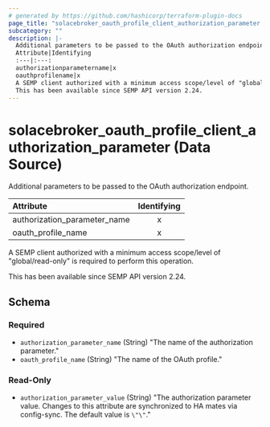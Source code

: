 ```yaml
---
# generated by https://github.com/hashicorp/terraform-plugin-docs
page_title: "solacebroker_oauth_profile_client_authorization_parameter Data Source - solacebroker"
subcategory: ""
description: |-
  Additional parameters to be passed to the OAuth authorization endpoint.
  Attribute|Identifying
  :---|:---:
  authorizationparametername|x
  oauthprofilename|x
  A SEMP client authorized with a minimum access scope/level of "global/read-only" is required to perform this operation.
  This has been available since SEMP API version 2.24.
---
```


# solacebroker_oauth_profile_client_authorization_parameter (Data Source)

Additional parameters to be passed to the OAuth authorization endpoint.


Attribute|Identifying
:---|:---:
authorization_parameter_name|x
oauth_profile_name|x



A SEMP client authorized with a minimum access scope/level of "global/read-only" is required to perform this operation.

This has been available since SEMP API version 2.24.



<!-- schema generated by tfplugindocs -->
## Schema

### Required

- `authorization_parameter_name` (String) "The name of the authorization parameter."
- `oauth_profile_name` (String) "The name of the OAuth profile."

### Read-Only

- `authorization_parameter_value` (String) "The authorization parameter value. Changes to this attribute are synchronized to HA mates via config-sync. The default value is `\"\"`."
